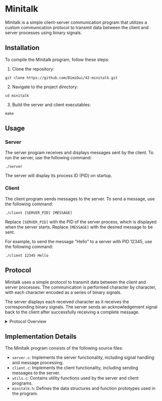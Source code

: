 # Minitalk
Minitalk is a simple client-server communication program that utilizes a custom communication protocol to transmit data between the client and server processes using binary signals.

## Installation
To compile the Minitalk program, follow these steps:

1. Clone the repository:

```
git clone https://github.com/DimiOui/42-minitalk.git
```

2. Navigate to the project directory:

```
cd minitalk
```

3. Build the server and client executables:
```
make
```

## Usage
### Server
The server program receives and displays messages sent by the client. To run the server, use the following command:
```
./server
```
The server will display its process ID (PID) on startup.

### Client
The client program sends messages to the server. To send a message, use the following command:

```
./client [SERVER_PID] [MESSAGE]
```
Replace `[SERVER_PID]` with the PID of the server process, which is displayed when the server starts. Replace `[MESSAGE]` with the desired message to be sent.

For example, to send the message "Hello" to a server with PID 12345, use the following command:
```
./client 12345 Hello
```

## Protocol
Minitalk uses a simple protocol to transmit data between the client and server processes. The communication is performed character by character, with each character encoded as a series of binary signals.

The server displays each received character as it receives the corresponding binary signals.
The server sends an acknowledgement signal back to the client after successfully receiving a complete message.

<details>
  <summary>Protocol Overview</summary>

  #### Overview
The Minitalk protocol is a simple communication protocol that transmits data character by character using binary signals. It utilizes two signals: `SIGUSR1` and `SIGUSR2`, to represent binary values `0` and `1`, respectively.

The server program is responsible for receiving and processing the messages, while the client program sends the messages to the server.

### Server Implementation
In the `server.c` file, the server program sets up a signal handler `my_handler_to_char` to receive and process the binary signals sent by the client.

```c
static void my_handler_to_char(int signum, siginfo_t *siginfo, void *context)
{
    // ...
}
```
Inside the signal handler, the received binary signals are interpreted to reconstruct characters. Each character is accumulated bit by bit until a complete character is received.

```c
static void my_handler_to_char(int signum, siginfo_t *siginfo, void *context)
{
    // ...

    if (signum == SIGUSR1)
        bit = 0;
    else
        bit = 1;

    g_char.c += bit << g_char.bits;
    g_char.bits--;

    if (g_char.bits < 0)
    {
        // A complete character is received
        // Process the character or save it for further use
        // Reset the bit and bits count for the next character
    }

    // Acknowledge the received signal by sending SIGUSR1 back to the client
    kill_to_client(SIGUSR1);
}
```
Once a complete character is received, it can be processed or saved for further use. In the provided code, the server calls the `received_string` function, which displays the received string and sends a `SIGUSR2` signal back to the client to acknowledge successful reception.

```c
static char *received_string(char *str)
{
    // Display or process the received string
    // ...

    // Free the previous string and return NULL
    free(g_char.str);
    return (NULL);
}
```

### Client Implementation
In the `client.c` file, the client program is responsible for converting the input message into binary signals and sending them to the server.

The `my_handler_to_binary` function takes care of converting the message into binary signals and sending them to the server process.

```c
static void my_handler_to_binary(pid_t pid, char *str)
{
    // ...

    while (str[i])
    {
        // Convert each character into binary signals
        shift = 7;
        while (shift >= 0)
        {
            if ((str[i] & (1 << shift)))
                kill_to_server(SIGUSR2, pid);
            else
                kill_to_server(SIGUSR1, pid);

            // Wait a short period of time between each signal transmission
            usleep(1000);
            shift--;
        }
        i++;
    }

    // Send a series of null signals to signify the end of the message
    kill_null(pid);
}
```
The `kill_to_server` function is responsible for sending the `SIGUSR1` and `SIGUSR2` signals to the server process.

```c
static void kill_to_server(int signum, int pid)
{
    if (kill(pid, signum) == -1)
        error(0);
}
```
The kill_null function sends a series of null signals to signify the end of the message transmission.

```c
static int kill_null(int pid)
{
	int	i;

	i = 0;
	while (i <= 7)
	{
		kill_to_server(SIGUSR1, pid);
		usleep(500);
		i++;
	}
	return (1);
}
```

### Protocol Workflow
The Minitalk protocol follows the following workflow:

1. The client program converts the message into binary signals character by character.
2. The client sends the binary signals to the server using the `SIGUSR1` and `SIGUSR2` signals.
3. The server program receives the binary signals and reconstructs the characters.
4. Once a complete character is received, the server processes it or saves it for further use.
5. If a `null` character `(0)` is received, it signifies the end of a message transmission.
6. The server sends an acknowledgement signal (`SIGUSR2`) back to the client after successfully receiving a complete message.
7. The client program waits for the acknowledgement signal and exits after receiving it.
<br/>
The communication between the client and server is performed through the transmission of binary signals, allowing the exchange of messages in a simple and efficient manner.

</details>

## Implementation Details
The Minitalk program consists of the following source files:

- `server.c`: Implements the server functionality, including signal handling and message processing.
- `client.c`: Implements the client functionality, including sending messages to the server.
- `utils.c`: Contains utility functions used by the server and client programs.
- `minitalk.h`: Defines the data structures and function prototypes used in the program.
